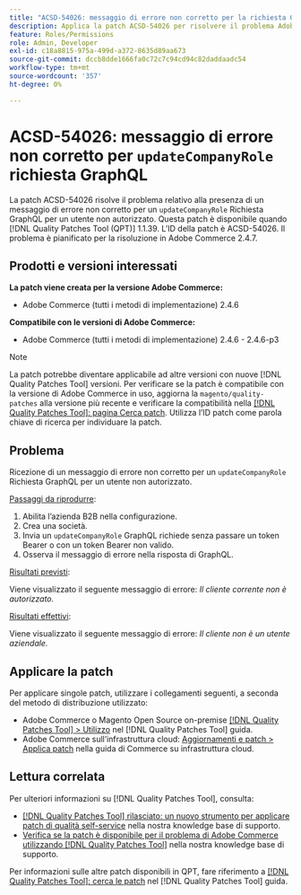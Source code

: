 ```yaml
---
title: "ACSD-54026: messaggio di errore non corretto per la richiesta GraphQL updateCompanyRole"
description: Applica la patch ACSD-54026 per risolvere il problema Adobe Commerce in presenza di un messaggio di errore non corretto per una richiesta updateCompanyRole GraphQL per un utente non autorizzato.
feature: Roles/Permissions
role: Admin, Developer
exl-id: c18a8815-975a-499d-a372-8635d89aa673
source-git-commit: dccb8dde1666fa0c72c7c94cd94c82daddaadc54
workflow-type: tm+mt
source-wordcount: '357'
ht-degree: 0%

---
```


# ACSD-54026: messaggio di errore non corretto per `updateCompanyRole` richiesta GraphQL

La patch ACSD-54026 risolve il problema relativo alla presenza di un messaggio di errore non corretto per un `updateCompanyRole` Richiesta GraphQL per un utente non autorizzato. Questa patch è disponibile quando [!DNL Quality Patches Tool (QPT)] 1.1.39. L’ID della patch è ACSD-54026. Il problema è pianificato per la risoluzione in Adobe Commerce 2.4.7.

## Prodotti e versioni interessati

**La patch viene creata per la versione Adobe Commerce:**

* Adobe Commerce (tutti i metodi di implementazione) 2.4.6

**Compatibile con le versioni di Adobe Commerce:**

* Adobe Commerce (tutti i metodi di implementazione) 2.4.6 - 2.4.6-p3

>[!NOTE]
>
>La patch potrebbe diventare applicabile ad altre versioni con nuove [!DNL Quality Patches Tool] versioni. Per verificare se la patch è compatibile con la versione di Adobe Commerce in uso, aggiorna la `magento/quality-patches` alla versione più recente e verificare la compatibilità nella [[!DNL Quality Patches Tool]: pagina Cerca patch](https://experienceleague.adobe.com/tools/commerce-quality-patches/index.html). Utilizza l’ID patch come parola chiave di ricerca per individuare la patch.

## Problema

Ricezione di un messaggio di errore non corretto per un `updateCompanyRole` Richiesta GraphQL per un utente non autorizzato.

<u>Passaggi da riprodurre</u>:

1. Abilita l’azienda B2B nella configurazione.
1. Crea una società.
1. Invia un `updateCompanyRole` GraphQL richiede senza passare un token Bearer o con un token Bearer non valido.
1. Osserva il messaggio di errore nella risposta di GraphQL.

<u>Risultati previsti</u>:

Viene visualizzato il seguente messaggio di errore: *Il cliente corrente non è autorizzato.*

<u>Risultati effettivi</u>:

Viene visualizzato il seguente messaggio di errore: *Il cliente non è un utente aziendale.*

## Applicare la patch

Per applicare singole patch, utilizzare i collegamenti seguenti, a seconda del metodo di distribuzione utilizzato:

* Adobe Commerce o Magento Open Source on-premise [[!DNL Quality Patches Tool] > Utilizzo](https://experienceleague.adobe.com/docs/commerce-operations/tools/quality-patches-tool/usage.html) nel [!DNL Quality Patches Tool] guida.
* Adobe Commerce sull’infrastruttura cloud: [Aggiornamenti e patch > Applica patch](https://experienceleague.adobe.com/docs/commerce-cloud-service/user-guide/develop/upgrade/apply-patches.html) nella guida di Commerce su infrastruttura cloud.

## Lettura correlata

Per ulteriori informazioni su [!DNL Quality Patches Tool], consulta:

* [[!DNL Quality Patches Tool] rilasciato: un nuovo strumento per applicare patch di qualità self-service](/help/announcements/adobe-commerce-announcements/magento-quality-patches-released-new-tool-to-self-serve-quality-patches.md) nella nostra knowledge base di supporto.
* [Verifica se la patch è disponibile per il problema di Adobe Commerce utilizzando [!DNL Quality Patches Tool]](/help/support-tools/patches-available-in-qpt-tool/check-patch-for-magento-issue-with-magento-quality-patches.md) nella nostra knowledge base di supporto.

Per informazioni sulle altre patch disponibili in QPT, fare riferimento a [[!DNL Quality Patches Tool]: cerca le patch](https://experienceleague.adobe.com/tools/commerce-quality-patches/index.html) nel [!DNL Quality Patches Tool] guida.
